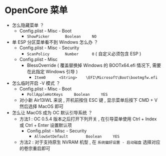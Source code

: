 # OpenCore 菜单

- 怎么隐藏菜单 ？
  - Config.plist - Misc - Boot
    - `ShowPicker		Boolean		NO`
- 单 ESP 分区菜单看不到 Windows 怎么办 ？
  - Config.plist - Misc - Security
    - `ScanPolicy		Number		0`  ( 自定义必须包含 ESP )
  - Config.plist - Misc
    - BlessOverride  ( 覆盖替换掉 Windows 的 BOOTx64.efi 情况下, 需要在此指定 Windows 引导 )
      - `Item0		<String>	\EFI\Microsoft\Boot\bootmgfw.efi`
- 怎么临时开启 -V 模式 ？
  - Config.plist - Misc - Boot
    - `PollAppleHotKeys		Boolean		YES` 
  - 对小新 Air13IWL 来说 , 开机前按住 ESC 键 , 显示菜单后按下 CMD + V 然后选择 MacOS 即可
- 怎么让 MacOS 成为 OC 默认引导系统 ？
  - 方法1 : OC 0.5.4 版本之后打开下列开关 , 在引导菜单使用 Ctrl + Index 或 Ctrl + Enter 设置默认项
    - Config.plist - Misc - Security
      - `AllowSetDefault		Boolean		YES`
  + 方法2 : 对于支持原生 NVRAM 机型 , 在 `系统偏好设置 - 启动磁盘` 选择对应的卷宗重启即可